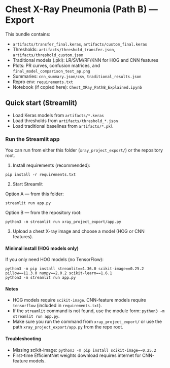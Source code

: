 # Chest X-Ray Pneumonia (Path B) — Export

This bundle contains:

- `artifacts/transfer_final.keras`, `artifacts/custom_final.keras`
- Thresholds: `artifacts/threshold_transfer.json`, `artifacts/threshold_custom.json`
- Traditional models (.pkl): LR/SVM/RF/KNN for HOG and CNN features
- Plots: PR curves, confusion matrices, and `final_model_comparison_test_ap.png`
- Summaries: `cnn_summary.json/csv`, `traditional_results.json`
- Repro env: `requirements.txt`
- Notebook (if copied here): `Chest_XRay_PathB_Explained.ipynb`

## Quick start (Streamlit)

- Load Keras models from `artifacts/*.keras`
- Load thresholds from `artifacts/threshold_*.json`
- Load traditional baselines from `artifacts/*.pkl`

### Run the Streamlit app

You can run from either this folder (`xray_project_export/`) or the repository root.

1. Install requirements (recommended):

```
pip install -r requirements.txt
```

2. Start Streamlit

Option A — from this folder:

```
streamlit run app.py
```

Option B — from the repository root:

```
python3 -m streamlit run xray_project_export/app.py
```

3. Upload a chest X-ray image and choose a model (HOG or CNN features).

#### Minimal install (HOG models only)

If you only need HOG models (no TensorFlow):

```
python3 -m pip install streamlit==1.36.0 scikit-image==0.25.2 pillow==11.3.0 numpy==2.0.2 scikit-learn==1.6.1
python3 -m streamlit run app.py
```

#### Notes

- HOG models require `scikit-image`. CNN-feature models require `tensorflow` (included in `requirements.txt`).
- If the `streamlit` command is not found, use the module form: `python3 -m streamlit run app.py`.
- Make sure you run the command from `xray_project_export/` or use the path `xray_project_export/app.py` from the repo root.

#### Troubleshooting

- Missing scikit-image: `python3 -m pip install scikit-image==0.25.2`
- First-time EfficientNet weights download requires internet for CNN-feature models.

